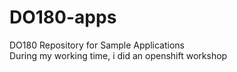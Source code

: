 # DO180-apps
DO180 Repository for Sample Applications <br>
During my working time, i did an openshift workshop <br>
